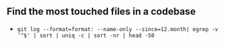 ## Find the most touched files in a codebase

- `git log --format=format: --name-only --since=12.month| egrep -v '^$' | sort | uniq -c | sort -nr | head -50`